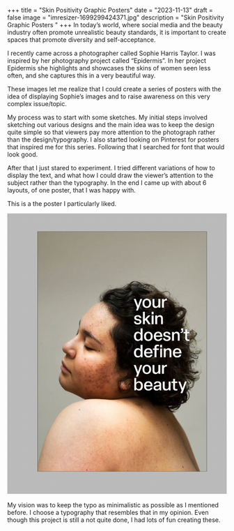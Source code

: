 +++
title = "Skin Positivity Graphic Posters"
date = "2023-11-13"
draft = false
image = "imresizer-1699299424371.jpg"
description = "Skin Positivity Graphic Posters "
+++
In today’s world, where social media and the beauty industry often promote unrealistic beauty standards, it is important to create spaces that promote diversity and self-acceptance.

I recently came across a photographer called Sophie Harris Taylor. I was inspired by her photography project called “Epidermis”. In her project Epidermis she highlights and showcases the skins of women seen less often, and she captures this in a very beautiful way.

These images let me realize that I could create a series of posters with the idea of displaying Sophie’s images and to raise awareness on this very complex issue/topic.

My process was to start with some sketches. My initial steps involved sketching out various designs and the main idea was to keep the design quite simple so that viewers pay more attention to the photograph rather than the design/typography. I also started looking on Pinterest for posters that inspired me for this series. Following that I searched for font that would look good.

After that I just stared to experiment. I tried different variations of how to display the text, and what how I could draw the viewer’s attention to the subject rather than the typography. In the end I came up with about 6 layouts, of one poster, that I was happy with.

This is a the poster I particularly liked.

![](imresizer-1700943093333.jpg)

My vision was to keep the typo as minimalistic as possible as I mentioned before. I choose a typography that resembles that in my opinion. Even though this project is still a not quite done, I had lots of fun creating these.